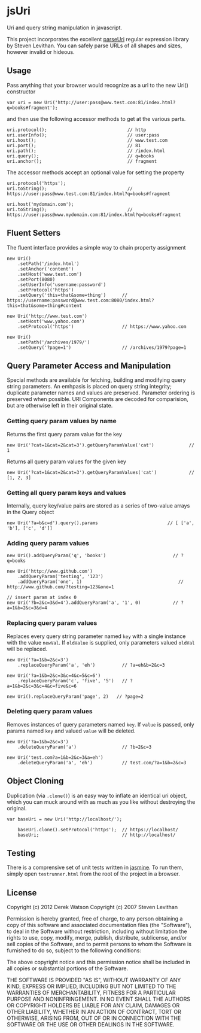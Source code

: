 jsUri
=====

Uri and query string manipulation in javascript.

This project incorporates the excellent [parseUri](http://blog.stevenlevithan.com/archives/parseuri) regular expression library by Steven Levithan. You can safely parse URLs of all shapes and sizes, however invalid or hideous.


Usage
-----

Pass anything that your browser would recognize as a url to the new Uri() constructor

    var uri = new Uri('http://user:pass@www.test.com:81/index.html?q=books#fragment');

and then use the following accessor methods to get at the various parts.

    uri.protocol();                              // http
    uri.userInfo();                              // user:pass
    uri.host();                                  // www.test.com
    uri.port();                                  // 81
    uri.path();                                  // /index.html
    uri.query();                                 // q=books
    uri.anchor();                                // fragment

The accessor methods accept an optional value for setting the property

    uri.protocol('https');
    uri.toString();                              // https://user:pass@www.test.com:81/index.html?q=books#fragment

    uri.host('mydomain.com');
    uri.toString();                              // https://user:pass@www.mydomain.com:81/index.html?q=books#fragment


Fluent Setters
--------------

The fluent interface provides a simple way to chain property assignment

    new Uri()
        .setPath('/index.html')
        .setAnchor('content')
        .setHost('www.test.com')
        .setPort(8080)
        .setUserInfo('username:password')
        .setProtocol('https')
        .setQuery('this=that&some=thing')      // https://username:password@www.test.com:8080/index.html?this=that&some=thing#content

    new Uri('http://www.test.com')
        .setHost('www.yahoo.com')
        .setProtocol('https')                  // https://www.yahoo.com

    new Uri()
        .setPath('/archives/1979/')
        .setQuery('?page=1')                   // /archives/1979?page=1

Query Parameter Access and Manipulation
---------------------------------------

Special methods are available for fetching, building and modifying query string parameters. An emhpasis is placed on query string integrity; duplicate parameter names and values are preserved. Parameter ordering is preserved when possible. URI Components are decoded for comparision, but are otherwise left in their original state.

### Getting query param values by name

Returns the first query param value for the key

    new Uri('?cat=1&cat=2&cat=3').getQueryParamValue('cat')             // 1

Returns all query param values for the given key

    new Uri('?cat=1&cat=2&cat=3').getQueryParamValues('cat')            // [1, 2, 3]

### Getting all query param keys and values

Internally, query key/value pairs are stored as a series of two-value arrays in the Query object

    new Uri('?a=b&c=d').query().params                          // [ ['a', 'b'], ['c', 'd']]

### Adding query param values

    new Uri().addQueryParam('q', 'books')                         // ?q=books

    new Uri('http://www.github.com')
        .addQueryParam('testing', '123')
        .addQueryParam('one', 1)                                    // http://www.github.com/?testing=123&one=1

    // insert param at index 0
    new Uri('?b=2&c=3&d=4').addQueryParam('a', '1', 0)            // ?a=1&b=2&c=3&d=4

### Replacing query param values

Replaces every query string parameter named `key` with a single instance with the value `newVal`. If `oldValue` is supplied, only parameters valued `oldVal` will be replaced.

    new Uri('?a=1&b=2&c=3')
        .replaceQueryParam('a', 'eh')          // ?a=eh&b=2&c=3

    new Uri('?a=1&b=2&c=3&c=4&c=5&c=6')
        .replaceQueryParam('c', 'five', '5')   // ?a=1&b=2&c=3&c=4&c=five&c=6

    new Uri().replaceQueryParam('page', 2)   // ?page=2


### Deleting query param values

Removes instances of query parameters named `key`. If `value` is passed, only params named `key` and valued `value` will be deleted.

    new Uri('?a=1&b=2&c=3')
        .deleteQueryParam('a')                 // ?b=2&c=3

    new Uri('test.com?a=1&b=2&c=3&a=eh')
        .deleteQueryParam('a', 'eh')           // test.com/?a=1&b=2&c=3


Object Cloning
--------------

Duplication (via `.clone()`) is an easy way to inflate an identical uri object, which you can muck around with as much as you like without destroying the original.

    var baseUri = new Uri('http://localhost/');

        baseUri.clone().setProtocol('https');  // https://localhost/
        baseUri;                               // http://localhost/

Testing
-------

There is a comprensive set of unit tests written in [jasmine](http://pivotal.github.com/jasmine/).
To run them, simply open `testrunner.html` from the root of the project in a browser.

License
-------

Copyright (c) 2012 Derek Watson
Copyright (c) 2007 Steven Levithan

Permission is hereby granted, free of charge, to any person obtaining a
copy of this software and associated documentation files (the "Software"),
to deal in the Software without restriction, including without limitation
the rights to use, copy, modify, merge, publish, distribute, sublicense,
and/or sell copies of the Software, and to permit persons to whom the
Software is furnished to do so, subject to the following conditions:

The above copyright notice and this permission notice shall be included
in all copies or substantial portions of the Software.

THE SOFTWARE IS PROVIDED "AS IS", WITHOUT WARRANTY OF ANY KIND, EXPRESS
OR IMPLIED, INCLUDING BUT NOT LIMITED TO THE WARRANTIES OF MERCHANTABILITY,
FITNESS FOR A PARTICULAR PURPOSE AND NONINFRINGEMENT. IN NO EVENT SHALL
THE AUTHORS OR COPYRIGHT HOLDERS BE LIABLE FOR ANY CLAIM, DAMAGES OR OTHER
LIABILITY, WHETHER IN AN ACTION OF CONTRACT, TORT OR OTHERWISE, ARISING
FROM, OUT OF OR IN CONNECTION WITH THE SOFTWARE OR THE USE OR OTHER
DEALINGS IN THE SOFTWARE.
